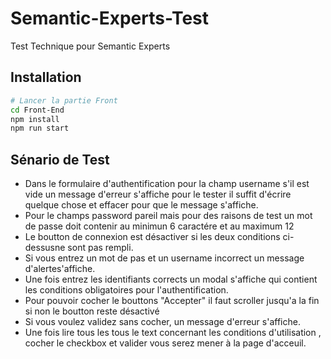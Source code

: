 # Semantic-Experts-Test
Test Technique pour Semantic Experts
 
 ## Installation

```bash
# Lancer la partie Front
cd Front-End
npm install
npm run start
```
## Sénario de Test 

- Dans le formulaire d'authentification pour la champ username s'il est vide un message d'erreur s'affiche  pour le tester il suffit d'écrire quelque chose et effacer pour que le message s'affiche.
- Pour le champs password pareil mais pour des raisons de test un mot de passe doit contenir au minimun 6 caractére et au maximum 12
- Le boutton de connexion est désactiver si les deux conditions ci-dessusne sont pas rempli.
- Si vous entrez un mot de pas et un username incorrect un message d'alertes'affiche.
- Une fois entrez les identifiants corrects un modal s'affiche qui contient les conditions obligatoires pour l'authentification.
- Pour pouvoir cocher le bouttons "Accepter" il faut scroller jusqu'a la fin si non le boutton reste désactivé
- Si vous voulez validez sans cocher, un message d'erreur s'affiche.
- Une fois lire tous les tous le text concernant les conditions d'utilisation , cocher le checkbox et valider vous serez mener à la page d'acceuil.
